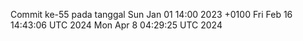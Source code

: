 Commit ke-55 pada tanggal Sun Jan 01 14:00 2023 +0100
Fri Feb 16 14:43:06 UTC 2024
Mon Apr  8 04:29:25 UTC 2024
